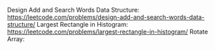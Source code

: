  Design Add and Search Words Data Structure: https://leetcode.com/problems/design-add-and-search-words-data-structure/
Largest Rectangle in Histogram: https://leetcode.com/problems/largest-rectangle-in-histogram/
Rotate Array: 

